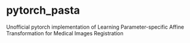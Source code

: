 # pytorch_pasta
Unofficial pytorch implementation of Learning Parameter-specific Affine Transformation for Medical Images Registration
